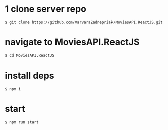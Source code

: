 # 1 clone server repo
```
$ git clone https://github.com/VarvaraZadnepriak/MoviesAPI.ReactJS.git
```

# navigate to MoviesAPI.ReactJS
```
$ cd MoviesAPI.ReactJS
```


# install deps
```
$ npm i
```


# start
```
$ npm run start
```